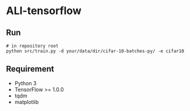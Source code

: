 # ALI-tensorflow

## Run

```
# in repository root
python src/train.py -d your/data/dir/cifar-10-batches-py/ -e cifar10
```

## Requirement

* Python 3
* TensorFlow >= 1.0.0
* tqdm
* matplotlib
